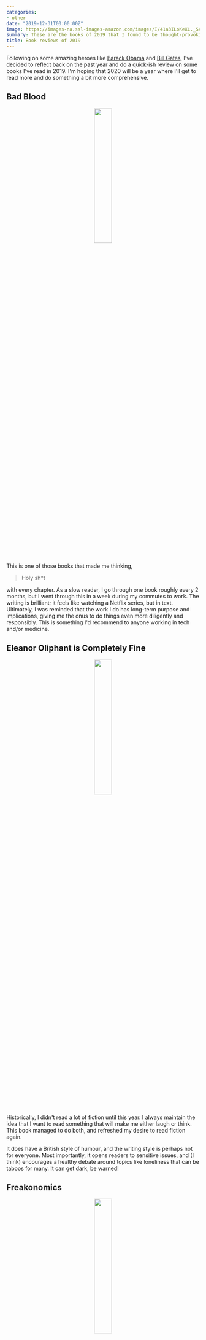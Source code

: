```yaml
---
categories:
- other
date: "2019-12-31T00:00:00Z"
image: https://images-na.ssl-images-amazon.com/images/I/41a3ILoKeXL._SX328_BO1,204,203,200_.jpg
summary: These are the books of 2019 that I found to be thought-provoking.
title: Book reviews of 2019
---
```


Following on some amazing heroes like [Barack Obama](https://twitter.com/barackobama) and [Bill Gates](https://twitter.com/billgates),
I've decided to reflect back on the past year and do a quick-ish review on some books I've read in 2019.
I'm hoping that 2020 will be a year where I'll get to read more and do something a bit more comprehensive.

## Bad Blood
<div style="text-align: center">
    <img src="https://images-na.ssl-images-amazon.com/images/I/41a3ILoKeXL._SX328_BO1,204,203,200_.jpg" width="30%">
</div>

This is one of those books that made me thinking,
> Holy sh*t

with every chapter. As a slow reader, I go through one book roughly every 2 months, but I went through this in
a week during my commutes to work. The writing is brilliant; it feels like watching a Netflix series, but in
text. Ultimately, I was reminded that the work I do has long-term purpose and implications, giving me the onus
to do things even more diligently and responsibly. This is something I'd recommend to anyone working in tech
and/or medicine.    

## Eleanor Oliphant is Completely Fine

<div style="text-align: center">
    <img src="https://www.irishtimes.com/polopoly_fs/1.3157827.1500304158!/image/image.jpg" width="30%">
</div>

Historically, I didn't read a lot of fiction until this year. I always maintain the idea that I want to read something
that will make me either laugh or think. This book managed to do both, and refreshed my desire to read fiction again. 

It does have a British style of humour, and the writing style is perhaps not for everyone. Most importantly, it opens
readers to sensitive issues, and (I think) encourages a healthy debate around topics like loneliness that can be taboos
for many. It can get dark, be warned!  

## Freakonomics

<div style="text-align: center">
    <img src="https://images-na.ssl-images-amazon.com/images/I/81vvkWOSr7L.jpg" width="30%">
</div>

Not exactly the "newest" book to get off the shelves, but this was a very thought-provoking book indeed. As a
bioinformatician / data scientist, I think books like these remind us that **there is more than meets the eye**.
In other words, what may seem like obvious correlations are essentially confounders, and we need to do deeper
analyses to look at the causative agents that account for variations in our observations. For example, Levitt and
Dubner touch on how a reduction in crime is a consequence of _reduced abortions_, and _not_ increased police numbers.

## Brave New World
<div style="text-align: center">
    <img src="https://images-na.ssl-images-amazon.com/images/I/91D4YvdC0dL.jpg" width="30%">
</div>

Again, an old classic, but one where I saw many parallels with our society today. Instead of _soma_, I would
argue that today's "happy drug" is our smartphone - see the screen a bit, and you're jolted back to life. Given
that (possibly) my favourite fiction of all time is 1984, I was hoping to enjoy _Brave New World_ just as much. While
I found Aldous Huxley to be a bit drier than Orwell, it was shocking to see how many aspects of the book (e.g. the
division of classes, low-key racism) are still making headlines today. 

## Fahrenheit 451  
<div style="text-align: center">
    <img src="https://images-na.ssl-images-amazon.com/images/I/91EKCYo8gVL.jpg" width="30%">
</div>

The last of old classics in the list for 2019. Another reminder of why books are, in my view, under-rated in
today's society, and deserve more attention. While it's hard to imagine a society where books will be eradicated
forever, Fahrenheit 451 reminds us that the fundamental spread of the best information, knowledge, and wisdom are
in books, and they should be held as treasures.   

## Meaning of Marriage
<div style="text-align: center">
    <img src="https://images-na.ssl-images-amazon.com/images/I/41kyfU8xFIL._SX324_BO1,204,203,200_.jpg" width="30%">
</div>

Earlier this year, my wife and I got married in a church ceremony. This book was a good reminder for the types
of values that we want to uphold in our marriage, and confirm our commitment to doing so. As per Tim Keller's
usual style, expect lots of C.S. Lewis and Biblical references.